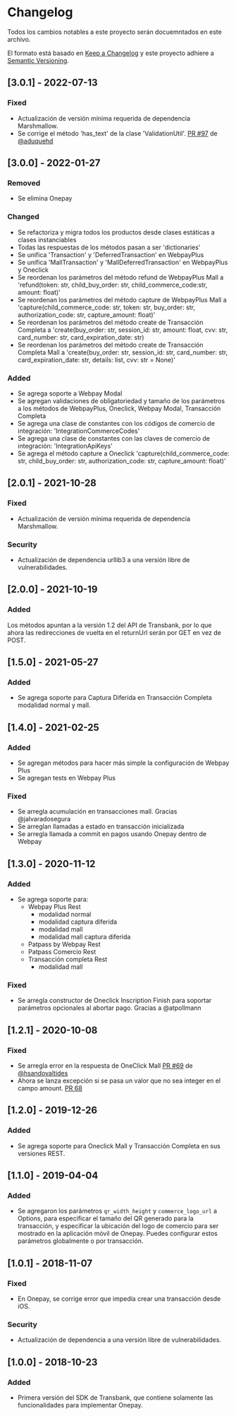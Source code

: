 # Changelog
Todos los cambios notables a este proyecto serán docuemntados en este archivo.

El formato está basado en [Keep a Changelog](http://keepachangelog.com/en/1.0.0/)
y este proyecto adhiere a [Semantic Versioning](http://semver.org/spec/v2.0.0.html).

## [3.0.1] - 2022-07-13
### Fixed
- Actualización de versión mínima requerida de dependencia Marshmallow.
- Se corrige el método 'has_text' de la clase 'ValidationUtil'. [PR #97](https://github.com/TransbankDevelopers/transbank-sdk-python/pull/97) de [@aduquehd](https://github.com/aduquehd)


## [3.0.0] - 2022-01-27

### Removed

- Se elimina Onepay

### Changed

- Se refactoriza y migra todos los productos desde clases estáticas a clases instanciables
- Todas las respuestas de los métodos pasan a ser 'dictionaries'
- Se unifica 'Transaction' y 'DeferredTransaction' en WebpayPlus
- Se unifica 'MallTransaction' y 'MallDeferredTransaction' en WebpayPlus y Oneclick
- Se reordenan los parámetros del método refund de WebpayPlus Mall a 'refund(token: str, child_buy_order: str, child_commerce_code:str, amount: float)'
- Se reordenan los parámetros del método capture de WebpayPlus Mall a 'capture(child_commerce_code: str, token: str, buy_order: str, authorization_code: str, capture_amount: float)'
- Se reordenan los parámetros del método create de Transacción Completa a 'create(buy_order: str, session_id: str, amount: float, cvv: str, card_number: str, card_expiration_date: str)
- Se reordenan los parámetros del método create de Transacción Completa Mall a 'create(buy_order: str, session_id: str, card_number: str, card_expiration_date: str, details: list, cvv: str = None)'

### Added

- Se agrega soporte a Webpay Modal
- Se agregan validaciones de obligatoriedad y tamaño de los parámetros a los métodos de WebpayPlus, Oneclick, Webpay Modal, Transacción Completa
- Se agrega una clase de constantes con los códigos de comercio de integración: 'IntegrationCommerceCodes'
- Se agrega una clase de constantes con las claves de comercio de integración: 'IntegrationApiKeys'
- Se agrega el método capture a Oneclick 'capture(child_commerce_code: str, child_buy_order: str, authorization_code: str, capture_amount: float)'

## [2.0.1] - 2021-10-28
### Fixed
- Actualización de versión mínima requerida de dependencia Marshmallow.

### Security
- Actualización de dependencia urllib3 a una versión libre de vulnerabilidades.


## [2.0.0] - 2021-10-19
### Added
Los métodos apuntan a la versión 1.2 del API de Transbank, por lo que ahora las redirecciones de vuelta en el
returnUrl serán por GET en vez de POST.

## [1.5.0] - 2021-05-27
### Added
- Se agrega soporte para Captura Diferida en Transacción Completa modalidad normal y mall.

## [1.4.0] - 2021-02-25
### Added
- Se agregan métodos para hacer más simple la configuración de Webpay Plus
- Se agregan tests en Webpay Plus

### Fixed
- Se arregla acumulación en transacciones mall. Gracias @jalvaradosegura
- Se arreglan llamadas a estado en transacción inicializada
- Se arregla llamada a commit en pagos usando Onepay dentro de Webpay

## [1.3.0] - 2020-11-12
### Added
- Se agrega soporte para:
    - Webpay Plus Rest
        - modalidad normal
        - modalidad captura diferida
        - modalidad mall
        - modalidad mall captura diferida
    - Patpass by Webpay Rest
    - Patpass Comercio Rest
    - Transacción completa Rest
        - modalidad mall
### Fixed
- Se arregla constructor de Oneclick Inscription Finish para soportar parámetros opcionales al abortar pago. Gracias a @atpollmann

## [1.2.1] - 2020-10-08
### Fixed
- Se arregla error en la respuesta de OneClick Mall [PR #69](https://github.com/TransbankDevelopers/transbank-sdk-python/pull/69) de [@hsandovaltides](https://github.com/hsandovaltides)
- Ahora se lanza excepción si se pasa un valor que no sea integer en el campo amount. [PR 68](ttps://github.com/TransbankDevelopers/transbank-sdk-python/pull/68)

## [1.2.0] - 2019-12-26
### Added
- Se agrega soporte para Oneclick Mall y Transacción Completa en sus versiones REST.

## [1.1.0] - 2019-04-04
### Added
- Se agregaron los parámetros `qr_width_height` y `commerce_logo_url` a Options, para especificar el tamaño del QR generado para la transacción, y especificar la ubicación del logo de comercio para ser mostrado en la aplicación móvil de Onepay. Puedes configurar estos parámetros globalmente o por transacción.

## [1.0.1] - 2018-11-07
### Fixed
- En Onepay, se corrige error que impedía crear una transacción desde iOS.

### Security
- Actualización de dependencia a una versión libre de vulnerabilidades.

## [1.0.0] - 2018-10-23
### Added
- Primera versión del SDK de Transbank, que contiene solamente las funcionalidades para implementar Onepay.

